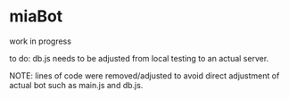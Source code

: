 # miaBot
work in progress

to do:
db.js needs to be adjusted from local testing to an actual server.

NOTE: lines of code were removed/adjusted to avoid direct adjustment of actual bot such as main.js and db.js.
